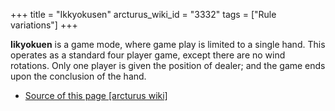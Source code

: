 +++
title = "Ikkyokusen"
arcturus_wiki_id = "3332"
tags = ["Rule variations"]
+++

**Iikyokuen** is a game mode, where game play is limited to a single hand. This operates as a standard four player game, except there are no wind rotations. Only one player is given the position of dealer; and the game ends upon the conclusion of the hand.
- [Source of this page [arcturus wiki]](http://arcturus.su/wiki/Ikkyokusen)